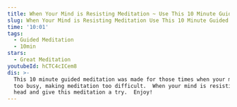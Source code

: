 ```yaml
---
title: When Your Mind is Resisting Meditation ~ Use This 10 Minute Guided Meditation
slug: When Your Mind is Resisting Meditation Use This 10 Minute Guided Meditation
time: '10:01'
tags:
  - Guided Meditation
  - 10min
stars:
  - Great Meditation
youtubeId: hCTC4cICem8
dis: >-
  This 10 minute guided meditation was made for those times when your mind is
  too busy, making meditation too difficult.  When your mind is resisting, go a
  head and give this meditation a try.  Enjoy!
---
```


